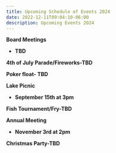 ```yaml
---
title: Upcoming Schedule of Events 2024
date: 2022-12-11T09:04:10-06:00
description: Upcoming Events 2024
---
```

**Board Meetings**

* **TBD**

**4th of July Parade/Fireworks-TBD**

**Poker float- TBD**

**Lake Picnic** 

* **September 15th at 3pm**

**Fish Tournament/Fry-TBD**

**Annual Meeting**

* **November 3rd at 2pm**

**Christmas Party-TBD**
